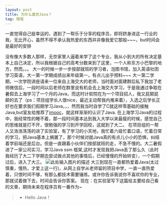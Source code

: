 ```yaml
---
layout: post
title: 为什么喜欢Java？
tag: 随笔
---
```


一直觉得自己挺幸运的，遇到了一帮乐于分享的程序员，即将跻身进这一行业的我，无比开心，虽然不得不承认我热爱的东西并非像我爱它那般~~~，but时间会是最好的安排

没有像大多数人那样，无奈家里人逼着来学了这个专业，我从小到大的所有决定基本上自己决定，所以我根据自己的高考分数来到了这里，一个人称东方小巴黎的地方，然而。。。
大一的时候一步一步按部就班的学习者，泡图书馆，加入英语社团学习英语，大一第一学期成绩出来年级第一，有点儿出乎预料~~~
大一第二学期，一次学院讲座请来一位来自上海交大的老师，当时面对面建群后私下我加了老师微信后，一段时间以后老师在群里说有机会去上海交大学习，于是我通过争取在暑假去上海学习了一个月的Java，而这时计软院在为一个项目招人，我又屁颠屁颠的去了（ps：项目组学长人很nice，最近主动帮我内推来着），入选之后学长正好也在要求我们假期学习Java，，，然而我当时自学了C就这样零基础的接触Java,but室友给推荐了[imooc](http://www.imooc.com)，就这样渐渐的认识了Java.
在上海学习Java的过程中，我经常性的睡不着，那一段时间基本达到我入大学以来最瘦的时候，感觉自己的思维就是打不开，很勉强的学习到开学回校，这就到了大二。
在项目组的一帮人又浩浩荡荡的进了实验室，有了学习的小天地，我忙着六级忙着口语，忙着日常的学习，把Java基本上搁置了，那个时候对就Java真的有点儿小小的恐惧，纠结着学前端还是后台。但是一直跟着小伙伴们按部就班的走，不急不慢的。大二暑假进了一家公司实习，学习Java ssm 框架,这时才发现我把Java丢了那么久（此时我经历了大二下学期去尝试做点其他的事情后，已经慢慢的开始转变），一个假期过后，进入了大三。
![此处输入图片的描述][1]
大三到现在一直都热爱着Java(太过慎重，慢热，才爱上这一行)，从网上自学从老师留的项目中学，一直一直热爱着，只恨时间不够，有那么都技术需要锤炼。或许你告诉我说你不喜欢你的专业，那就试着做下去，时间会告诉你答案。
现在：在实验室写下这篇给主要给自己看的文章，期待未来在程序员有一番作为~

>* Hello Java！


  [1]: http://omztq7zo1.bkt.clouddn.com/Java.jpg